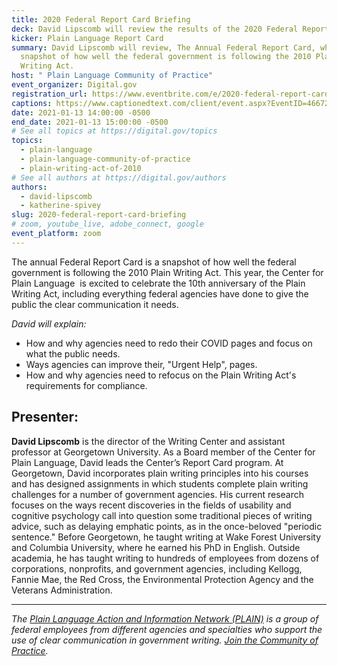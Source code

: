 ```yaml
---
title: 2020 Federal Report Card Briefing
deck: David Lipscomb will review the results of the 2020 Federal Report Card
kicker: Plain Language Report Card
summary: David Lipscomb will review, The Annual Federal Report Card, which is a
  snapshot of how well the federal government is following the 2010 Plain
  Writing Act.
host: " Plain Language Community of Practice"
event_organizer: Digital.gov
registration_url: https://www.eventbrite.com/e/2020-federal-report-card-briefing-tickets-133863767131
captions: https://www.captionedtext.com/client/event.aspx?EventID=4667204&CustomerID=321
date: 2021-01-13 14:00:00 -0500
end_date: 2021-01-13 15:00:00 -0500
# See all topics at https://digital.gov/topics
topics:
  - plain-language
  - plain-language-community-of-practice
  - plain-writing-act-of-2010
# See all authors at https://digital.gov/authors
authors:
  - david-lipscomb
  - katherine-spivey
slug: 2020-federal-report-card-briefing
# zoom, youtube_live, adobe_connect, google
event_platform: zoom
---
```

The annual Federal Report Card is a snapshot of how well the federal government is following the 2010 Plain Writing Act. This year, the Center for Plain Language  is excited to celebrate the 10th anniversary of the Plain Writing Act, including everything federal agencies have done to give the public the clear communication it needs.

*David will explain:*

* How and why agencies need to redo their COVID pages and focus on what the public needs.
* Ways agencies can improve their, "Urgent Help", pages.
* How and why agencies need to refocus on the Plain Writing Act's requirements for compliance.

## Presenter:

**David Lipscomb** is the director of the Writing Center and assistant professor at Georgetown University. As a Board member of the Center for Plain Language, David leads the Center’s Report Card program. At Georgetown, David incorporates plain writing principles into his courses and has designed assignments in which students complete plain writing challenges for a number of government agencies. His current research focuses on the ways recent discoveries in the fields of usability and cognitive psychology call into question some traditional pieces of writing advice, such as delaying emphatic points, as in the once-beloved "periodic sentence." Before Georgetown, he taught writing at Wake Forest University and Columbia University, where he earned his PhD in English. Outside academia, he has taught writing to hundreds of employees from dozens of corporations, nonprofits, and government agencies, including Kellogg, Fannie Mae, the Red Cross, the Environmental Protection Agency and the Veterans Administration.

---

*The [Plain Language Action and Information Network (PLAIN)](https://www.plainlanguage.gov/) is a group of federal employees from different agencies and specialties who support the use of clear communication in government writing. [Join the Community of Practice](https://digital.gov/communities/plain-language/).*